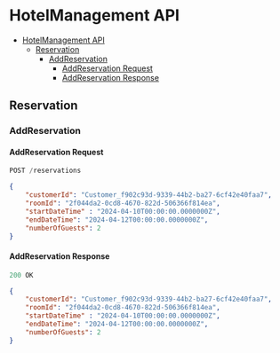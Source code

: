 # HotelManagement API

- [HotelManagement API](#hotelmanagement-api)
  - [Reservation](#reservation)
    - [AddReservation](#addreservation)
      - [AddReservation Request](#addreservation-request)
      - [AddReservation Response](#addreservation-response)

## Reservation

### AddReservation

#### AddReservation Request

```js
POST /reservations
```

```json
{
    "customerId": "Customer_f902c93d-9339-44b2-ba27-6cf42e40faa7",
    "roomId": "2f044da2-0cd8-4670-822d-506366f814ea",
    "startDateTime" : "2024-04-10T00:00:00.0000000Z",
    "endDateTime": "2024-04-12T00:00:00.0000000Z",
    "numberOfGuests": 2
}
```

#### AddReservation Response

```js
200 OK
```

```json
{
    "customerId": "Customer_f902c93d-9339-44b2-ba27-6cf42e40faa7",
    "roomId": "2f044da2-0cd8-4670-822d-506366f814ea",
    "startDateTime" : "2024-04-10T00:00:00.0000000Z",
    "endDateTime": "2024-04-12T00:00:00.0000000Z",
    "numberOfGuests": 2
}
```